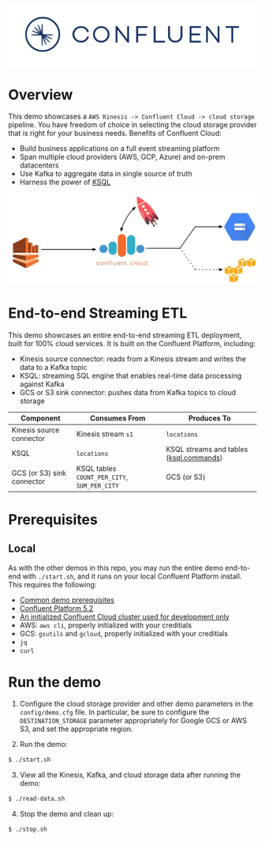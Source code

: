 ![image](../images/confluent-logo-300-2.png)

# Overview

This demo showcases a `AWS Kinesis -> Confluent Cloud -> cloud storage` pipeline.
You have freedom of choice in selecting the cloud storage provider that is right for your business needs.
Benefits of Confluent Cloud:

* Build business applications on a full event streaming platform
* Span multiple cloud providers (AWS, GCP, Azure) and on-prem datacenters
* Use Kafka to aggregate data in single source of truth
* Harness the power of [KSQL](https://www.confluent.io/product/ksql/)

![image](images/topology.jpg)

# End-to-end Streaming ETL

This demo showcases an entire end-to-end streaming ETL deployment, built for 100% cloud services.
It is built on the Confluent Platform, including:

* Kinesis source connector: reads from a Kinesis stream and writes the data to a Kafka topic
* KSQL: streaming SQL engine that enables real-time data processing against Kafka
* GCS or S3 sink connector: pushes data from Kafka topics to cloud storage

| Component                  | Consumes From             | Produces To             |
|----------------------------|---------------------------|-------------------------|
| Kinesis source connector   | Kinesis stream `s1`       | `locations`             |
| KSQL                       | `locations`               | KSQL streams and tables ([ksql.commands](ksql.commands)) |
| GCS (or S3) sink connector | KSQL tables `COUNT_PER_CITY`, `SUM_PER_CITY` | GCS (or S3)         |


# Prerequisites

## Local

As with the other demos in this repo, you may run the entire demo end-to-end with `./start.sh`, and it runs on your local Confluent Platform install.  This requires the following:

* [Common demo prerequisites](https://github.com/confluentinc/examples#prerequisites)
* [Confluent Platform 5.2](https://www.confluent.io/download/)
* [An initialized Confluent Cloud cluster used for development only](https://confluent.cloud)
* AWS: `aws cli`, properly initialized with your creditials
* GCS: `gsutils` and `gcloud`, properly initialized with your creditials
* `jq`
* `curl`


# Run the demo

1. Configure the cloud storage provider and other demo parameters in the `config/demo.cfg` file. In particular, be sure to configure the `DESTINATION_STORAGE` parameter appropriately for Google GCS or AWS S3, and set the appropriate region.

2. Run the demo:

```bash
$ ./start.sh
```

3. View all the Kinesis, Kafka, and cloud storage data after running the demo:

```bash
$ ./read-data.sh
```

4. Stop the demo and clean up:

```bash
$ ./stop.sh
```
